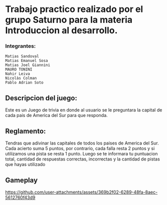 # Trabajo practico realizado por el grupo Saturno para la materia Introduccion al desarrollo.

### Integrantes:

    Matias Sandoval
    Matias Emanuel Sosa
    Matias Joel Giannini
    MAURO TONINI
    Nahir Leiva
    Nicolàs Colman
    Pablo Adrian Soto


## Descripcion del juego:
Este es un Juego de trivia en donde al usuario se le preguntara la capital de cada pais de America del Sur para que responda.

## Reglamento:
Tendras que adivinar las capitales de todos los paises de America del Sur.
Cada acierto suma 5 puntos, por contrario, cada falla resta 2 puntos y si utilizamos una pista se resta 1 punto.
Luego se te informara tu puntuacion total, cantidad de respuestas correctas, incorrectas y la cantidad de pistas que hayas utilizado

## Gameplay

https://github.com/user-attachments/assets/369b2f02-6289-48fa-8aec-5612760f43d9

